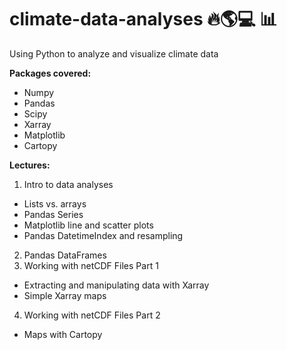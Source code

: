 # climate-data-analyses 🔥🌎💻 📊
Using Python to analyze and visualize climate data

**Packages covered:**
* Numpy
* Pandas
* Scipy
* Xarray
* Matplotlib
* Cartopy

**Lectures:**
1. Intro to data analyses
  * Lists vs. arrays
  * Pandas Series
  * Matplotlib line and scatter plots
  * Pandas DatetimeIndex and resampling
2. Pandas DataFrames
3. Working with netCDF Files Part 1
  * Extracting and manipulating data with Xarray
  * Simple Xarray maps
4. Working with netCDF Files Part 2
  * Maps with Cartopy
